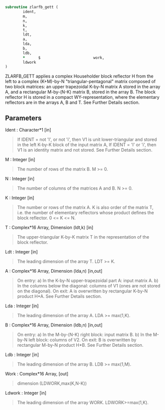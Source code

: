 ```fortran
subroutine zlarfb_gett (
		ident,
		m,
		n,
		k,
		t,
		ldt,
		a,
		lda,
		b,
		ldb,
		*      $                        work,
		ldwork
)
```

 ZLARFB_GETT applies a complex Householder block reflector H from the
 left to a complex (K+M)-by-N  "triangular-pentagonal" matrix
 composed of two block matrices: an upper trapezoidal K-by-N matrix A
 stored in the array A, and a rectangular M-by-(N-K) matrix B, stored
 in the array B. The block reflector H is stored in a compact
 WY-representation, where the elementary reflectors are in the
 arrays A, B and T. See Further Details section.

## Parameters
Ident : Character*1 [in]
> If IDENT = not 'I', or not 'i', then V1 is unit
> lower-triangular and stored in the left K-by-K block of
> the input matrix A,
> If IDENT = 'I' or 'i', then  V1 is an identity matrix and
> not stored.
> See Further Details section.

M : Integer [in]
> The number of rows of the matrix B.
> M >= 0.

N : Integer [in]
> The number of columns of the matrices A and B.
> N >= 0.

K : Integer [in]
> The number or rows of the matrix A.
> K is also order of the matrix T, i.e. the number of
> elementary reflectors whose product defines the block
> reflector. 0 <= K <= N.

T : Complex*16 Array, Dimension (ldt,k) [in]
> The upper-triangular K-by-K matrix T in the representation
> of the block reflector.

Ldt : Integer [in]
> The leading dimension of the array T. LDT >= K.

A : Complex*16 Array, Dimension (lda,n) [in,out]
> On entry:
> a) In the K-by-N upper-trapezoidal part A: input matrix A.
> b) In the columns below the diagonal: columns of V1
> (ones are not stored on the diagonal).
> On exit:
> A is overwritten by rectangular K-by-N product H*A.
> See Further Details section.

Lda : Integer [in]
> The leading dimension of the array A. LDA >= max(1,K).

B : Complex*16 Array, Dimension (ldb,n) [in,out]
> On entry:
> a) In the M-by-(N-K) right block: input matrix B.
> b) In the M-by-N left block: columns of V2.
> On exit:
> B is overwritten by rectangular M-by-N product H*B.
> See Further Details section.

Ldb : Integer [in]
> The leading dimension of the array B. LDB >= max(1,M).

Work : Complex*16 Array, [out]
> dimension (LDWORK,max(K,N-K))

Ldwork : Integer [in]
> The leading dimension of the array WORK. LDWORK>=max(1,K).

